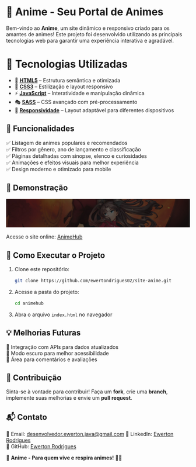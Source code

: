 # 🎌 Anime - Seu Portal de Animes

Bem-vindo ao **Anime**, um site dinâmico e responsivo criado para os amantes de animes! Este projeto foi desenvolvido utilizando as principais tecnologias web para garantir uma experiência interativa e agradável.

# 🚀 Tecnologias Utilizadas

- 🔗 **[HTML5](https://developer.mozilla.org/pt-BR/docs/Web/HTML)** – Estrutura semântica e otimizada
- 🎨 **[CSS3](https://developer.mozilla.org/pt-BR/docs/Web/CSS)** – Estilização e layout responsivo
- ⚡ **[JavaScript](https://developer.mozilla.org/pt-BR/docs/Web/JavaScript)** – Interatividade e manipulação dinâmica
- 🎭 **[SASS](https://sass-lang.com/documentation/)** – CSS avançado com pré-processamento
- 📱 **[Responsividade](https://developer.mozilla.org/pt-BR/docs/Learn/CSS/CSS_layout/Responsive_Design)** – Layout adaptável para diferentes dispositivos


## 🎯 Funcionalidades

✅ Listagem de animes populares e recomendados  
✅ Filtros por gênero, ano de lançamento e classificação  
✅ Páginas detalhadas com sinopse, elenco e curiosidades  
✅ Animações e efeitos visuais para melhor experiência  
✅ Design moderno e otimizado para mobile  

## 📸 Demonstração

![AnimeHub Preview](https://github.com/ewertondrigues02/site-anime/blob/master/img/normal-breadcrumb.jpg)

Acesse o site online: [AnimeHub](https://ewertondrigues02.github.io/site-anime/)

## 📌 Como Executar o Projeto

1. Clone este repositório:
   ```bash
   git clone https://github.com/ewertondrigues02/site-anime.git
   ```
2. Acesse a pasta do projeto:
   ```bash
   cd animehub
   ```
3. Abra o arquivo `index.html` no navegador

## 💡 Melhorias Futuras

🔹 Integração com APIs para dados atualizados  
🔹 Modo escuro para melhor acessibilidade  
🔹 Área para comentários e avaliações  

## 🤝 Contribuição

Sinta-se à vontade para contribuir! Faça um **fork**, crie uma **branch**, implemente suas melhorias e envie um **pull request**.

## 📬 Contato

📧 Email: desenvolvedor.ewerton.java@gmail.com 
🔗 LinkedIn: [Ewerton Rodrigues](https://linkedin.com/in/ewerton-rodrigues)  
🐙 GitHub: [Ewerton Rodrigues](https://github.com/ewertondrigues02)  

🚀 **Anime - Para quem vive e respira animes!** 🎥🍜

